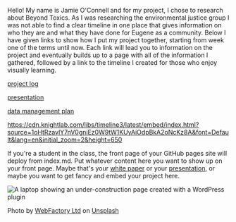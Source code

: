 Hello! My name is Jamie O'Connell and for my project, I chose to research about Beyond Toxics. As I was researching the environmental justice group I was not able to find a clear timeline in one place that gives information on who they are and what they have done for Eugene as a community. Below I have given links to show how I put my project together, starting from week one of the terms until now. Each link will lead you to information on the project and eventually builds up to a page with all of the information I gathered, followed by a link to the timeline I created for those who enjoy visually learning.
 

[project log](/project-log.md) 

[presentation](/presentation.md)

[data management plan](/data-management.md)

https://cdn.knightlab.com/libs/timeline3/latest/embed/index.html?source=1oHtRzavlY7nV0gniEz0W9tW1KUyAiOdpBkA2oNcKz8A&font=Default&lang=en&initial_zoom=2&height=650






If you're a student in the class, the front page of your GitHub pages site will deploy from index.md. Put whatever content here you want to show up on your front page. Maybe that's your [white paper](white-paper.md) or your [presentation](presentation.md), or maybe you want to get fancy and embed your project here. 

![A laptop showing an under-construction page created with a WordPress plugin](https://images.unsplash.com/photo-1590479773265-7464e5d48118?ixlib=rb-4.0.3&ixid=MnwxMjA3fDB8MHxwaG90by1wYWdlfHx8fGVufDB8fHx8&auto=format&fit=crop&w=1170&q=80)

Photo by <a href="https://unsplash.com/@webfactoryltd?utm_source=unsplash&utm_medium=referral&utm_content=creditCopyText">WebFactory Ltd</a> on <a href="https://unsplash.com/photos/NoOrDKxUfzo?utm_source=unsplash&utm_medium=referral&utm_content=creditCopyText">Unsplash</a>
  

